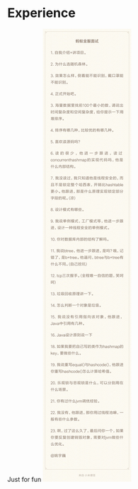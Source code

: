 # Experience
Just for fun
![](https://github.com/happyyuwei/Experience/blob/master/%E9%98%BF%E9%87%8C%E4%B8%80%E9%9D%A2.jpg)
